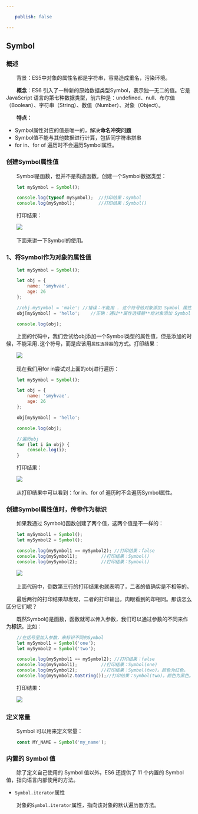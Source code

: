 ```yaml
---

　　publish: false

---
```


## Symbol

### 概述

　　背景：ES5中对象的属性名都是字符串，容易造成重名，污染环境。

　　**概念**：ES6 引入了一种新的原始数据类型Symbol，表示独一无二的值。它是 JavaScript 语言的第七种数据类型，前六种是：undefined、null、布尔值（Boolean）、字符串（String）、数值（Number）、对象（Object）。

　　**特点：**

- Symbol属性对应的值是唯一的，解决**命名冲突问题**
- Symbol值不能与其他数据进行计算，包括同字符串拼串
- for in、for of 遍历时不会遍历Symbol属性。

### 创建Symbol属性值

　　Symbol是函数，但并不是构造函数。创建一个Symbol数据类型：

```javascript
    let mySymbol = Symbol();

    console.log(typeof mySymbol);  //打印结果：symbol
    console.log(mySymbol);         //打印结果：Symbol()
```

　　打印结果：

　　![](http://img.smyhvae.com/20180317_1134.png)

　　下面来讲一下Symbol的使用。

### 1、将Symbol作为对象的属性值

```javascript
    let mySymbol = Symbol();

    let obj = {
        name: 'smyhvae',
        age: 26
    };

    //obj.mySymbol = 'male'; //错误：不能用 . 这个符号给对象添加 Symbol 属性。
    obj[mySymbol] = 'hello';    //正确：通过**属性选择器**给对象添加 Symbol 属性。后面的属性值随便写。

    console.log(obj);
```

　　上面的代码中，我们尝试给obj添加一个Symbol类型的属性值，但是添加的时候，不能采用`.`这个符号，而是应该用`属性选择器`的方式。打印结果：

　　![](http://img.smyhvae.com/20180317_1134.png)

　　现在我们用for in尝试对上面的obj进行遍历：

```javascript
    let mySymbol = Symbol();

    let obj = {
        name: 'smyhvae',
        age: 26
    };

    obj[mySymbol] = 'hello';

    console.log(obj);

    //遍历obj
    for (let i in obj) {
        console.log(i);
    }
```

　　打印结果：

　　![](http://img.smyhvae.com/20180317_1134.png)

　　从打印结果中可以看到：for in、for of 遍历时不会遍历Symbol属性。

### 创建Symbol属性值时，传参作为标识

　　如果我通过 Symbol()函数创建了两个值，这两个值是不一样的：

```javascript
    let mySymbol1 = Symbol();
    let mySymbol2 = Symbol();

    console.log(mySymbol1 == mySymbol2); //打印结果：false
    console.log(mySymbol1);         //打印结果：Symbol()
    console.log(mySymbol2);         //打印结果：Symbol()
```

　　![](http://img.smyhvae.com/20180317_1134.png)

　　上面代码中，倒数第三行的打印结果也就表明了，二者的值确实是不相等的。

　　最后两行的打印结果却发现，二者的打印输出，肉眼看到的却相同。那该怎么区分它们呢？

　　既然Symbol()是函数，函数就可以传入参数，我们可以通过参数的不同来作为**标识**。比如：

```javascript
    //在括号里加入参数，来标识不同的Symbol
    let mySymbol1 = Symbol('one');
    let mySymbol2 = Symbol('two');

    console.log(mySymbol1 == mySymbol2); //打印结果：false
    console.log(mySymbol1);         //打印结果：Symbol(one)
    console.log(mySymbol2);         //打印结果：Symbol(two)。颜色为红色。
    console.log(mySymbol2.toString());//打印结果：Symbol(two)。颜色为黑色。
```

　　打印结果：

　　![](http://img.smyhvae.com/20180317_1134.png)

### 定义常量

　　Symbol 可以用来定义常量：

```javascript
    const MY_NAME = Symbol('my_name');
```

### 内置的 Symbol 值

　　除了定义自己使用的 Symbol 值以外，ES6 还提供了 11 个内置的 Symbol 值，指向语言内部使用的方法。

- `Symbol.iterator`属性

　　对象的`Symbol.iterator`属性，指向该对象的默认遍历器方法。
